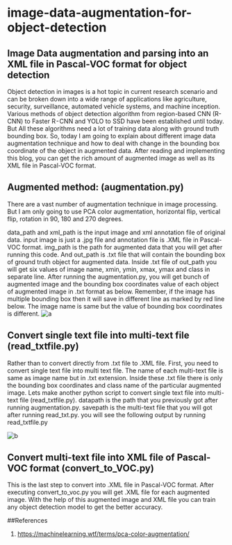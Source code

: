 # image-data-augmentation-for-object-detection
## Image Data augmentation and parsing into an XML file in Pascal-VOC format for object detection

Object detection in images is a hot topic in current research scenario and can be broken down into a wide range of applications like agriculture, security, surveillance, automated vehicle systems, and machine inception. Various methods of object detection algorithm from region-based CNN (R-CNN) to Faster R - CNN and YOLO to SSD have been established until today. But All these algorithms need a lot of training data along with ground truth bounding box. So, today I am going to explain about different image data augmentation technique and how to deal with change in the bounding box coordinate of the object in augmented data. After reading and implementing this blog, you can get the rich amount of augmented image as well as its XML file in Pascal-VOC format.


## Augmented method: (augmentation.py)
There are a vast number of augmentation technique in image processing. But I am only going to use PCA color augmentation, horizontal flip, vertical flip, rotation in 90, 180 and 270 degrees.

data_path and xml_path is the input image and xml annotation file of original data. input image is just a .jpg file and annotation file is .XML file in Pascal-VOC format. img_path is the path for augmented data that you will get after running this code. And out_path is .txt file that will contain the bounding box of ground truth object for augmented data. Inside .txt file of out_path you will get six values of image name, xmin, ymin, xmax, ymax and class in separate line.
After running the augmentation.py, you will get bunch of augmented image and the bounding box coordinates value of each object of augmented image in .txt format as below. Remember, if the image has multiple bounding box then it will save in different line as marked by red line below. The image name is same but the value of bounding box coordinates is different.
![a](https://user-images.githubusercontent.com/26374302/60764236-0684a780-a0c1-11e9-8e4b-ad80e93cac4e.png)

## Convert single text file into multi-text file (read_txtfile.py)
Rather than to convert directly from .txt file to .XML file. First, you need to convert single text file into multi text file. The name of each multi-text file is same as image name but in .txt extension. Inside these .txt file there is only the bounding box coordinates and class name of the particular augmented image. 
Lets make another python script to convert single text file into multi-text file (read_txtfile.py).  datapath is the path that you previously got after running augmentation.py. savepath is the multi-text file that you will got after running read_txt.py. you will see the following output by running read_txtfile.py

![b](https://user-images.githubusercontent.com/26374302/60764314-3bddc500-a0c2-11e9-96ce-db88587d3f89.png)

## Convert multi-text file into XML file of Pascal-VOC format (convert_to_VOC.py)
This is the last step to convert into .XML file in Pascal-VOC format. After executing convert_to_voc.py you will get .XML file for each augmented image. With the help of this augmented image and XML file you can train any object detection model to get the better accuracy.

##References
1) https://machinelearning.wtf/terms/pca-color-augmentation/


